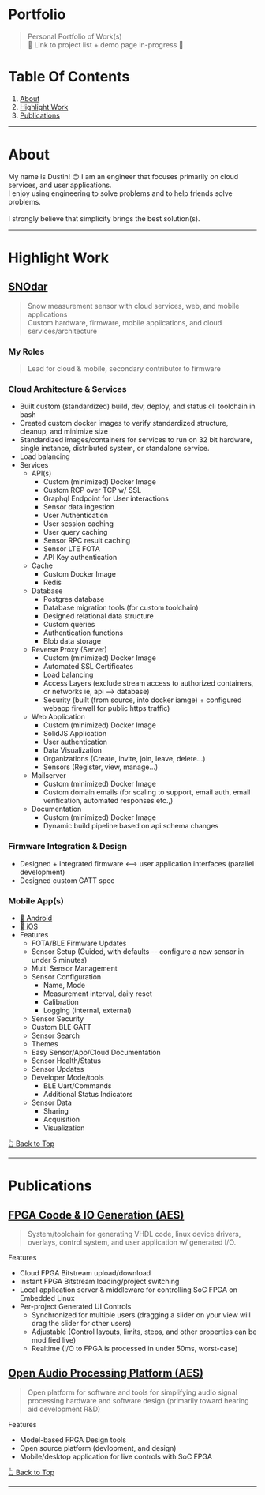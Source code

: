 # Portfolio
> Personal Portfolio of Work(s)
> </br> 🚧 Link to project list + demo page in-progress 🚧

# Table Of Contents
1. [About](#about)
2. [Highlight Work](#highlight-work)
3. [Publications](#publications)

___

# About
My name is Dustin! 😊 I am an engineer that focuses primarily on cloud services, and user applications. </br>
I enjoy using engineering to solve problems and to help friends solve problems. </br>
</br>
I strongly believe that simplicity brings the best solution(s).
___


# Highlight Work

## [SNOdar](https://sensorlogic.ai/content/specifications-pdfs/snodar_data_sheet-2.pdf)
> Snow measurement sensor with cloud services, web, and mobile applications</br>
> Custom hardware, firmware, mobile applications, and cloud services/architecture

### My Roles
> Lead for cloud & mobile, secondary contributor to firmware

### Cloud Architecture & Services
- Built custom (standardized) build, dev, deploy, and status cli toolchain in bash
- Created custom docker images to verify standardized structure, cleanup, and minimize size
- Standardized images/containers for services to run on 32 bit hardware, single instance, distributed system, or standalone service.
- Load balancing
- Services
  - API(s)
    - Custom (minimized) Docker Image
    - Custom RCP over TCP w/ SSL
    - Graphql Endpoint for User interactions
    - Sensor data ingestion
    - User Authentication
    - User session caching
    - User query caching
    - Sensor RPC result caching
    - Sensor LTE FOTA
    - API Key authentication
  - Cache
    - Custom Docker Image
    - Redis
  - Database
    - Postgres database
    - Database migration tools (for custom toolchain)
    - Designed relational data structure
    - Custom queries
    - Authentication functions
    - Blob data storage
  - Reverse Proxy (Server)
    - Custom (minimized) Docker Image
    - Automated SSL Certificates
    - Load balancing
    - Access Layers (exclude stream access to authorized containers, or networks ie, api --> database)
    - Security (built (from source, into docker iamge) + configured webapp firewall for public https traffic)
  - Web Application
    - Custom (minimized) Docker Image
    - SolidJS Application 
    - User authentication
    - Data Visualization
    - Organizations (Create, invite, join, leave, delete...)
    - Sensors (Register, view, manage...)
  - Mailserver
    - Custom (minimized) Docker Image
    - Custom domain emails (for scaling to support, email auth, email verification, automated responses etc.,)
  - Documentation
    - Custom (minimized) Docker Image
    - Dynamic build pipeline based on api schema changes

### Firmware Integration & Design
- Designed + integrated firmware <--> user application interfaces (parallel development)
- Designed custom GATT spec

### Mobile App(s)
- [🤖 Android](https://play.google.com/store/apps/details?id=com.snodar)
- [🍎 iOS](https://apps.apple.com/us/app/snodar/id1584974884)
- Features
  - FOTA/BLE Firmware Updates
  - Sensor Setup (Guided, with defaults -- configure a new sensor in under 5 minutes)
  - Multi Sensor Management
  - Sensor Configuration
    - Name, Mode
    - Measurement interval, daily reset
    - Calibration
    - Logging (internal, external)
  - Sensor Security
  - Custom BLE GATT
  - Sensor Search
  - Themes
  - Easy Sensor/App/Cloud Documentation
  - Sensor Health/Status
  - Sensor Updates
  - Developer Mode/tools
    - BLE Uart/Commands
    - Additional Status Indicators
  - Sensor Data
    - Sharing
    - Acquisition
    - Visualization

[👆 Back to Top](#portfolio)
___


# Publications

## [FPGA Coode & IO Generation (AES)](https://www.aes.org/tmpFiles/elib/20220330/20965.pdf)
> System/toolchain for generating VHDL code, linux device drivers, overlays, control system, and user application w/ generated I/O.

Features
- Cloud FPGA Bitstream upload/download
- Instant FPGA Bitstream loading/project switching
- Local application server & middleware for controlling SoC FPGA on Embedded Linux
- Per-project Generated UI Controls
  - Synchronized for multiple users (dragging a slider on your view will drag the slider for other users)
  - Adjustable (Control layouts, limits, steps, and other properties can be modified live)
  - Realtime (I/O to FPGA is processed in under 50ms, worst-case)

## [Open Audio Processing Platform (AES)](https://www.aes.org/e-lib/browse.cfm?elib=20623)
> Open platform for software and tools for simplifying audio signal processing hardware and software design (primarily toward hearing aid development R&D)

Features
- Model-based FPGA Design tools
- Open source platform (devlopment, and design)
- Mobile/desktop application for live controls with SoC FPGA

[👆 Back to Top](#portfolio)
___





